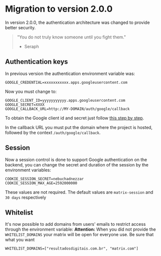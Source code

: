 # Migration to version 2.0.0

In version 2.0.0, the authentication architecture was changed to provide better security.

> "You do not truly know someone until you fight them."
> - Seraph

## Authentication keys

In previous version the authentication environment variable was:

```
GOOGLE_CREDENTIAL=xxxxxxxxxxx.apps.googleusercontent.com
```

Now you must change to:

```
GOOGLE_CLIENT_ID=yyyyyyyyyyy.apps.googleusercontent.com
GOOGLE_SECRET=XXXX
GOOGLE_CALLBACK_URL=http://MY-DOMAIN/auth/google/callback
```

To obtain the Google client id and secret just follow [this step by step](./GOOGLE-CREDENTIAL-STEP-BY-STEP.md).

In the callback URL you must put the domain where the project is hosted, followed by the context `/auth/google/callback`.

## Session

Now a session control is done to support Google authentication on the backend, you can change the secret and duration of the session by the environment variables:

```
COOKIE_SESSION_SECRET=nebuchadnezzar
COOKIE_SESSION_MAX_AGE=2592000000
```
These values ​​are not required. The default values ​​are `matrix-session` and` 30 days` respectively
## Whitelist

It's now possible to add domains from users' emails to restrict access through the environment variable:
**Attention:** When you did not provide the `WHITELIST_DOMAINS` your matrix will be open for everyone use. Be sure that what you want
```
WHITELIST_DOMAINS=["resultadosdigitais.com.br", "matrix.com"]
```
